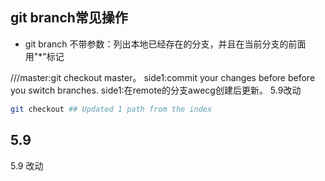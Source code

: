 ## git branch常见操作
+ git branch  不带参数：列出本地已经存在的分支，并且在当前分支的前面用"*"标记

///master:git checkout master。
side1:commit your changes before before you switch branches.
side1:在remote的分支awecg创建后更新。
5.9改动

```bash
git checkout ## Updated 1 path from the index
```


## 5.9
5.9 改动

